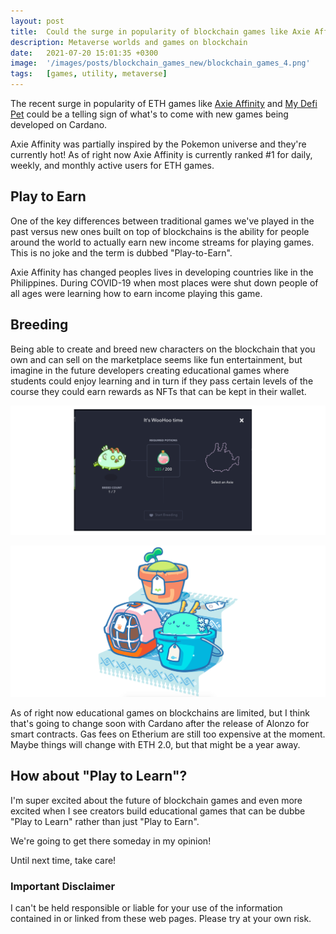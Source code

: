 ```yaml
---
layout: post
title:  Could the surge in popularity of blockchain games like Axie Affinity be a sign of what's to come for new games being built on Cardano?
description: Metaverse worlds and games on blockchain
date:   2021-07-20 15:01:35 +0300
image:  '/images/posts/blockchain_games_new/blockchain_games_4.png'
tags:   [games, utility, metaverse]
---
```

The recent surge in popularity of ETH games like [Axie Affinity](https://axieinfinity.com) and [My Defi Pet](https://mydefipet.com) could be a telling sign of what's to come with new games being developed on Cardano.  

Axie Affinity was partially inspired by the Pokemon universe and they're currently hot! As of right now Axie Affinity is currently ranked #1 for daily, weekly, and monthly active users for ETH games. 

## Play to Earn
One of the key differences between traditional games we've played in the past versus new ones built on top of blockchains is the ability for people around the world to actually earn new income streams for playing games. This is no joke and the term is dubbed "Play-to-Earn". 

Axie Affinity has changed peoples lives in developing countries like in the Philippines. During COVID-19 when most places were shut down  people of all ages were learning how to earn income playing this game. 

## Breeding
Being able to create and breed new characters on the blockchain that you own and can sell on the marketplace seems like fun entertainment, but imagine in the future developers creating educational games where students could enjoy learning and in turn if they pass certain levels of the course they could earn rewards as NFTs that can be kept in their wallet. 

![](/images/posts/blockchain_games_new/blockchain_games_3.png)  

![](/images/posts/blockchain_games_new/blockchain_games_2.png)  

As of right now educational games on blockchains are limited, but I think that's going to change soon with Cardano after the release of Alonzo for smart contracts. Gas fees on Etherium are still too expensive at the moment. Maybe things will change with ETH 2.0, but that might be a year away. 

## How about "Play to Learn"?
I'm super excited about the future of blockchain games and even more excited when I see creators build educational games that can be dubbe "Play to Learn" rather than just "Play to Earn".

We're going to get there someday in my opinion!

Until next time, take care! 

### Important Disclaimer
I can't be held responsible or liable for your use of the information contained in or linked from these web pages. Please try at your own risk.

